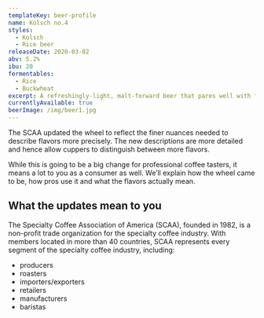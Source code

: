 ```yaml
---
templateKey: beer-profile
name: Kolsch no.4
styles: 
  - Kolsch
  - Rice beer
releaseDate: 2020-03-02
abv: 5.2%
ibu: 20
fermentables: 
  - Rice 
  - Buckwheat
excerpt: A refreshingly-light, malt-forward beer that pares well with food
currentlyAvailable: true
beerImage: /img/beer1.jpg
---
```

The SCAA updated the wheel to reflect the finer nuances needed to describe flavors more precisely. The new descriptions are more detailed and hence allow cuppers to distinguish between more flavors.

While this is going to be a big change for professional coffee tasters, it means a lot to you as a consumer as well. We’ll explain how the wheel came to be, how pros use it and what the flavors actually mean.

## What the updates mean to you

The Specialty Coffee Association of America (SCAA), founded in 1982, is a non-profit trade organization for the specialty coffee industry. With members located in more than 40 countries, SCAA represents every segment of the specialty coffee industry, including:

* producers
* roasters
* importers/exporters
* retailers
* manufacturers
* baristas